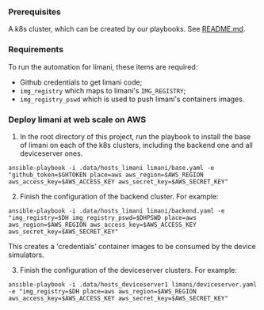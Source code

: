 ### Prerequisites
A k8s cluster, which can be created by our playbooks. See [README.md](../README.md).

### Requirements
To run the automation for limani, these items are required:
- Github credentials to get limani code;
- `img_registry` which maps to limani's `IMG_REGISTRY`;
- `img_registry_pswd` which is used to push limani's containers images.

### Deploy limani at web scale on AWS
1. In the root directory of this project, run the playbook to install the base of limani on each of the k8s clusters, including the backend one and all deviceserver ones.
```shell
ansible-playbook -i .data/hosts_limani limani/base.yaml -e "github_token=$GHTOKEN place=aws aws_region=$AWS_REGION aws_access_key=$AWS_ACCESS_KEY aws_secret_key=$AWS_SECRET_KEY"
```

2. Finish the configuration of the backend cluster. For example:
```shell
ansible-playbook -i .data/hosts_limani limani/backend.yaml -e "img_registry=$DH img_registry_pswd=$DHPSWD place=aws aws_region=$AWS_REGION aws_access_key=$AWS_ACCESS_KEY aws_secret_key=$AWS_SECRET_KEY"
```
This creates a 'credentials' container images to be consumed by the device simulators.

3. Finish the configuration of the deviceserver clusters. For example:
```shell
ansible-playbook -i .data/hosts_deviceserver1 limani/deviceserver.yaml -e "img_registry=$DH place=aws aws_region=$AWS_REGION aws_access_key=$AWS_ACCESS_KEY aws_secret_key=$AWS_SECRET_KEY"
```
